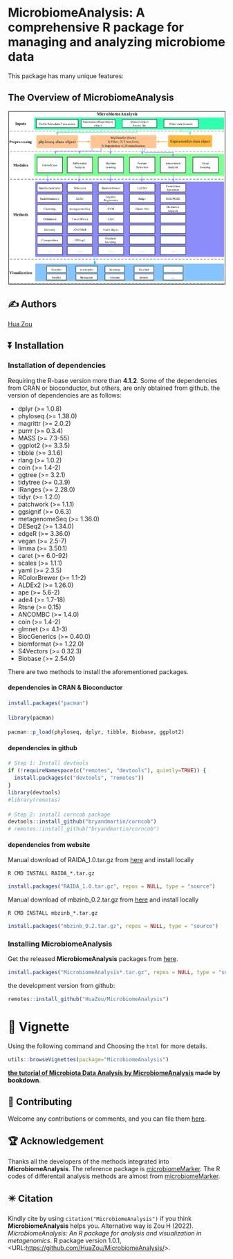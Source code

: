 <!-- README.md is generated from README.Rmd. Please edit that file -->

# MicrobiomeAnalysis: A comprehensive R package for managing and analyzing microbiome data

This package has many unique features:

## The Overview of **MicrobiomeAnalysis**

<img src="./man/figures/Schematic.png" title="The Overview of MicrobiomeAnalysis" alt="The Overview of MicrobiomeAnalysis" style="display: block; margin: auto;" />

## :writing_hand: Authors

[Hua Zou](mailto:zouhua1@outlook.com)

## :arrow_double_down: Installation

### Installation of dependencies

Requiring the R-base version more than **4.1.2**. Some of the
dependencies from CRAN or bioconductor, but others, are only obtained
from github. the version of dependencies are as follows:

-   dplyr (>= 1.0.8)
-   phyloseq (>= 1.38.0)
-   magrittr (>= 2.0.2)
-   purrr (>= 0.3.4)
-   MASS (>= 7.3-55)
-   ggplot2 (>= 3.3.5)
-   tibble (>= 3.1.6)
-   rlang (>= 1.0.2)
-   coin (>= 1.4-2)
-   ggtree (>= 3.2.1)
-   tidytree (>= 0.3.9)
-   IRanges (>= 2.28.0)
-   tidyr (>= 1.2.0)
-   patchwork (>= 1.1.1)
-   ggsignif (>= 0.6.3)
-   metagenomeSeq (>= 1.36.0)
-   DESeq2 (>= 1.34.0)
-   edgeR (>= 3.36.0)
-   vegan (>= 2.5-7)
-   limma (>= 3.50.1)
-   caret (>= 6.0-92)
-   scales (>= 1.1.1)
-   yaml (>= 2.3.5)
-   RColorBrewer (>= 1.1-2)
-   ALDEx2 (>= 1.26.0)
-   ape (>= 5.6-2)
-   ade4 (>= 1.7-18)
-   Rtsne (>= 0.15)
-   ANCOMBC (>= 1.4.0)
-   coin (>= 1.4-2)
-   glmnet (>= 4.1-3)
-   BiocGenerics (>= 0.40.0)
-   biomformat (>= 1.22.0)
-   S4Vectors (>= 0.32.3)
-   Biobase (>= 2.54.0)

There are two methods to install the aforementioned packages.

#### dependencies in CRAN & Bioconductor

``` r
install.packages("pacman")

library(pacman)

pacman::p_load(phyloseq, dplyr, tibble, Biobase, ggplot2)
```

#### dependencies in github

``` r
# Step 1: Install devtools
if (!requireNamespace(c("remotes", "devtools"), quietly=TRUE)) {
  install.packages(c("devtools", "remotes"))
}
library(devtools)
#library(remotes)

# Step 2: install corncob package
devtools::install_github("bryandmartin/corncob")
# remotes::install_github("bryandmartin/corncob")
```

#### dependencies from website

Manual download of RAIDA_1.0.tar.gz from
[here](http://cals.arizona.edu/~anling/software/RAIDA_1.0.tar.gz) and
install locally

``` shell
R CMD INSTALL RAIDA_*.tar.gz
```

``` r
install.packages("RAIDA_1.0.tar.gz", repos = NULL, type = "source")
```

Manual download of mbzinb_0.2.tar.gz from
[here](https://github.com/jchen1981/MicrobiomeDDA/blob/master/mbzinb_0.2.tar.gz)
and install locally

``` shell
R CMD INSTALL mbzinb_*.tar.gz
```

``` r
install.packages("mbzinb_0.2.tar.gz", repos = NULL, type = "source")
```

### Installing MicrobiomeAnalysis

Get the released **MicrobiomeAnalysis** packages from
[here](https://github.com/HuaZou/MicrobiomeAnalysis/releases).

``` r
install.packages("MicrobiomeAnalysis*.tar.gz", repos = NULL, type = "source")
```

the development version from github:

``` r
remotes::install_github("HuaZou/MicrobiomeAnalysis")
```

# :book: Vignette

Using the following command and Choosing the `html` for more details.

``` r
utils::browseVignettes(package="MicrobiomeAnalysis")
```

**[the tutorial of Microbiota Data Analysis by
MicrobiomeAnalysis](https://zouhua.top/MicrobiomeAnalysis_book/) made by
bookdown**.

## :sparkling_heart: Contributing

Welcome any contributions or comments, and you can file them
[here](https://github.com/HuaZou/MicrobiomeAnalysis/issues).

## :trophy: Acknowledgement

Thanks all the developers of the methods integrated into
**MicrobiomeAnalysis**. The reference package is
[microbiomeMarker](https://github.com/yiluheihei/microbiomeMarker). The
R codes of differentail analysis methods are almost from
[microbiomeMarker](https://github.com/yiluheihei/microbiomeMarker).

## :eight_pointed_black_star: Citation

Kindly cite by using `citation("MicrobiomeAnalysis")` if you think
**MicrobiomeAnalysis** helps you. Alternative way is Zou H (2022).
*MicrobiomeAnalysis: An R package for analysis and visualization in
metagenomics*. R package version 1.0.1,
\<URL:<https://github.com/HuaZou/MicrobiomeAnalysis/>\>.
